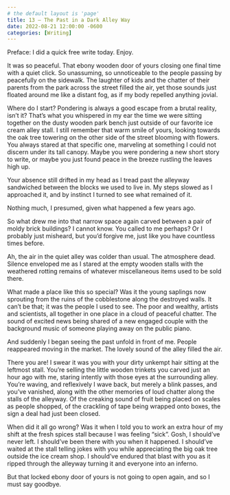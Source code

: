 ```yaml
---
# the default layout is 'page'
title: 13 — The Past in a Dark Alley Way
date: 2022-08-21 12:00:00 -0600
categories: [Writing]
---
```


Preface: I did a quick free write today. Enjoy.

It was so peaceful. That ebony wooden door of yours closing one final time with a quiet click. So unassuming, so unnoticeable to the people passing by peacefully on the sidewalk. The laughter of kids and the chatter of their parents from the park across the street filled the air, yet those sounds just floated around me like a distant fog, as if my body repelled anything jovial.

Where do I start? Pondering is always a good escape from a brutal reality, isn’t it? That’s what you whispered in my ear the time we were sitting together on the dusty wooden park bench just outside of our favorite ice cream alley stall. I still remember that warm smile of yours, looking towards the oak tree towering on the other side of the street blooming with flowers. You always stared at that specific one, marveling at something I could not discern under its tall canopy. Maybe you were pondering a new short story to write, or maybe you just found peace in the breeze rustling the leaves high up.

Your absence still drifted in my head as I tread past the alleyway sandwiched between the blocks we used to live in. My steps slowed as I approached it, and by instinct I turned to see what remained of it.

Nothing much, I presumed, given what happened a few years ago.

So what drew me into that narrow space again carved between a pair of moldy brick buildings? I cannot know. You called to me perhaps? Or I probably just misheard, but you’d forgive me, just like you have countless times before.

Ah, the air in the quiet alley was colder than usual. The atmosphere dead. Silence enveloped me as I stared at the empty wooden stalls with the weathered rotting remains of whatever miscellaneous items used to be sold there.

What made a place like this so special? Was it the young saplings now sprouting from the ruins of the cobblestone along the destroyed walls. It can’t be that; it was the people I used to see. The poor and wealthy, artists and scientists, all together in one place in a cloud of peaceful chatter. The sound of excited news being shared of a new engaged couple with the background music of someone playing away on the public piano.

And suddenly I began seeing the past unfold in front of me. People reappeared moving in the market. The lovely sound of the alley filled the air.

There you are! I swear it was you with your dirty unkempt hair sitting at the leftmost stall. You’re selling the little wooden trinkets you carved just an hour ago with me, staring intently with those eyes at the surrounding alley. You’re waving, and reflexively I wave back, but merely a blink passes, and you’ve vanished, along with the other memories of loud chatter along the stalls of the alleyway. Of the creaking sound of fruit being placed on scales as people shopped, of the crackling of tape being wrapped onto boxes, the sign a deal had just been closed.

When did it all go wrong? Was it when I told you to work an extra hour of my shift at the fresh spices stall because I was feeling “sick”. Gosh, I should’ve never left. I should’ve been there with you when it happened. I should’ve waited at the stall telling jokes with you while appreciating the big oak tree outside the ice cream shop. I should’ve endured that blast with you as it ripped through the alleyway turning it and everyone into an inferno.

But that locked ebony door of yours is not going to open again, and so I must say goodbye.